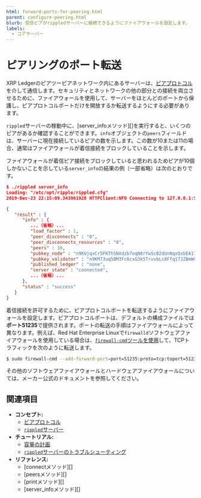 ```yaml
---
html: forward-ports-for-peering.html
parent: configure-peering.html
blurb: 受信ピアがrippledサーバーに接続できるようにファイアウォールを設定します。
labels:
  - コアサーバー
---
```

# ピアリングのポート転送

XRP Ledgerのピアツーピアネットワーク内にあるサーバーは、[ピアプロトコル](../../../concepts/networks-and-servers/peer-protocol.md)を介して通信します。セキュリティとネットワークの他の部分との接続を両立させるために、ファイアウォールを使用して、サーバーをほとんどのポートから保護し、ピアプロトコルポートだけを開放するか転送するようにする必要があります。

`rippled`サーバーの稼動中に、[server_infoメソッド][]を実行すると、いくつのピアがあるか確認することができます。`info`オブジェクトの`peers`フィールドは、サーバーに現在接続しているピアの数を示します。この数が10または11の場合、通常はファイアウォールが着信接続をブロックしていることを示します。

ファイアウォールが着信ピア接続をブロックしていると思われるためピアが10個しかないことを示している`server_info`の結果の例（一部省略）は次のとおりです。

```json
$ ./rippled server_info
Loading: "/etc/opt/ripple/rippled.cfg"
2019-Dec-23 22:15:09.343961928 HTTPClient:NFO Connecting to 127.0.0.1:5005

{
   "result" : {
      "info" : {
         ...（省略）...
         "load_factor" : 1,
         "peer_disconnects" : "0",
         "peer_disconnects_resources" : "0",
         "peers" : 10,
         "pubkey_node" : "n9KUjqxCr5FKThSNXdzb7oqN8rYwScB2dUnNqxQxbEA17JkaWy5x",
         "pubkey_validator" : "n9KM73uq5BM3Fc6cxG3k5TruvbLc8Ffq17JZBmWC4uP4csL4rFST",
         "published_ledger" : "none",
         "server_state" : "connected",
         ...（省略）...
      },
      "status" : "success"
   }
}
```

着信接続を許可するために、ピアプロトコルポートを転送するようにファイアウォールを設定します。ピアプロトコルポートは、デフォルトの構成ファイルでは**ポート51235**で提供されます。ポートの転送の手順はファイアウォールによって異なります。例えば、Red Hat Enterprise Linuxで`firewalld`ソフトウェアファイアウォールを使用している場合は、[`firewall-cmd`ツールを使用](https://access.redhat.com/documentation/en-us/red_hat_enterprise_linux/7/html/security_guide/sec-port_forwarding)して、TCPトラフィックを次のように転送します。

```sh
$ sudo firewall-cmd --add-forward-port=port=51235:proto=tcp:toport=51235
```

その他のソフトウェアファイアウォールとハードウェアファイアウォールについては、メーカー公式のドキュメントを参照してください。


## 関連項目

- **コンセプト:**
  - [ピアプロトコル](../../../concepts/networks-and-servers/peer-protocol.md)
  - [`rippled`サーバー](xrpl-servers.html)
- **チュートリアル:**
  - [容量の計画](../../installation/capacity-planning.md)
  - [`rippled`サーバーのトラブルシューティング](../../troubleshooting/index.md)
- **リファレンス:**
  - [connectメソッド][]
  - [peersメソッド][]
  - [printメソッド][]
  - [server_infoメソッド][]
